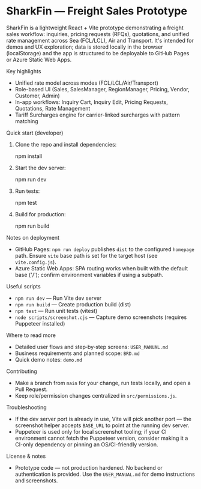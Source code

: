 # SharkFin — Freight Sales Prototype

SharkFin is a lightweight React + Vite prototype demonstrating a freight sales workflow: inquiries, pricing requests (RFQs), quotations, and unified rate management across Sea (FCL/LCL), Air and Transport. It's intended for demos and UX exploration; data is stored locally in the browser (localStorage) and the app is structured to be deployable to GitHub Pages or Azure Static Web Apps.

Key highlights
- Unified rate model across modes (FCL/LCL/Air/Transport)
- Role-based UI (Sales, SalesManager, RegionManager, Pricing, Vendor, Customer, Admin)
- In-app workflows: Inquiry Cart, Inquiry Edit, Pricing Requests, Quotations, Rate Management
- Tariff Surcharges engine for carrier-linked surcharges with pattern matching

Quick start (developer)
1. Clone the repo and install dependencies:

	npm install

2. Start the dev server:

	npm run dev

3. Run tests:

	npm test

4. Build for production:

	npm run build

Notes on deployment
- GitHub Pages: `npm run deploy` publishes `dist` to the configured `homepage` path. Ensure `vite` base path is set for the target host (see `vite.config.js`).
- Azure Static Web Apps: SPA routing works when built with the default base ('/'); confirm environment variables if using a subpath.

Useful scripts
- `npm run dev` — Run Vite dev server
- `npm run build` — Create production build (dist)
- `npm test` — Run unit tests (vitest)
- `node scripts/screenshot.cjs` — Capture demo screenshots (requires Puppeteer installed)

Where to read more
- Detailed user flows and step‑by‑step screens: `USER_MANUAL.md`
- Business requirements and planned scope: `BRD.md`
- Quick demo notes: `demo.md`

Contributing
- Make a branch from `main` for your change, run tests locally, and open a Pull Request.
- Keep role/permission changes centralized in `src/permissions.js`.

Troubleshooting
- If the dev server port is already in use, Vite will pick another port — the screenshot helper accepts `BASE_URL` to point at the running dev server.
- Puppeteer is used only for local screenshot tooling; if your CI environment cannot fetch the Puppeteer version, consider making it a CI-only dependency or pinning an OS/CI-friendly version.

License & notes
- Prototype code — not production hardened. No backend or authentication is provided. Use the `USER_MANUAL.md` for demo instructions and screenshots.
